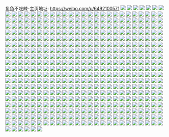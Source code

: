 鱼鱼不吃辣-主页地址: https://weibo.com/u/6492100571 
![](https://wx4.sinaimg.cn/mw2000/0075mbVxly1h90c0fbgubj30wi0nd76s.jpg) 
![](https://wx4.sinaimg.cn/mw2000/0075mbVxly1h8r1itvixqj30u01sy44p.jpg) 
![](https://wx4.sinaimg.cn/mw2000/0075mbVxly1h8ck6mfoyrj30u014in7l.jpg) 
![](https://wx4.sinaimg.cn/mw2000/0075mbVxly1h8ck6napu3j30u0141477.jpg) 
![](https://wx4.sinaimg.cn/mw2000/0075mbVxly1h8ck6m6wynj30u0140aij.jpg) 
![](https://wx4.sinaimg.cn/mw2000/0075mbVxly1h8ck6mrtsjj30tr13pajt.jpg) 
![](https://wx4.sinaimg.cn/mw2000/0075mbVxly1h7ykegu5bpj31900u0jxe.jpg) 
![](https://wx4.sinaimg.cn/mw2000/0075mbVxly1h7ykegco0kj30u0140q8k.jpg) 
![](https://wx4.sinaimg.cn/mw2000/0075mbVxly1h7ykeglzqjj31900u0n3f.jpg) 
![](https://wx4.sinaimg.cn/mw2000/0075mbVxly1h7v9f73j6pj30u014hn0w.jpg) 
![](https://wx4.sinaimg.cn/mw2000/0075mbVxly1h7v9f6pl7qj30tu144djj.jpg) 
![](https://wx4.sinaimg.cn/mw2000/0075mbVxly1h7v9f7g3x9j30u014ijul.jpg) 
![](https://wx4.sinaimg.cn/mw2000/0075mbVxly1h7qlrm78jfj30u01407cg.jpg) 
![](https://wx4.sinaimg.cn/mw2000/0075mbVxly1h7qlrldjp5j30u0160gv3.jpg) 
![](https://wx4.sinaimg.cn/mw2000/0075mbVxly1h7qlrlrow3j30u0140aju.jpg) 
![](https://wx4.sinaimg.cn/mw2000/0075mbVxly1h7qlrkwm61j30u0140n5j.jpg) 
![](https://wx4.sinaimg.cn/mw2000/0075mbVxly1h7qlrmlgcgj30u0140gue.jpg) 
![](https://wx4.sinaimg.cn/mw2000/0075mbVxly1h7qlrn646lj30u0140ahy.jpg) 
![](https://wx4.sinaimg.cn/mw2000/0075mbVxly1h7ph3neleoj30u0140n4n.jpg) 
![](https://wx4.sinaimg.cn/mw2000/0075mbVxly1h7ph3no7l6j30ne0wrq69.jpg) 
![](https://wx4.sinaimg.cn/mw2000/0075mbVxly1h7ph3n7wtbj30su14e434.jpg) 
![](https://wx4.sinaimg.cn/mw2000/0075mbVxly1h77z3vkl7vj30u0140diq.jpg) 
![](https://wx4.sinaimg.cn/mw2000/0075mbVxly1h77z3yphmtj30u0140gp7.jpg) 
![](https://wx4.sinaimg.cn/mw2000/0075mbVxly1h77z3vtfhsj30u0140div.jpg) 
![](https://wx4.sinaimg.cn/mw2000/0075mbVxly1h74p96kha5j30u0140q8n.jpg) 
![](https://wx4.sinaimg.cn/mw2000/0075mbVxly1h74p967ew2j30u0162tcw.jpg) 
![](https://wx4.sinaimg.cn/mw2000/0075mbVxly1h7177g16h2j30ry17cjup.jpg) 
![](https://wx4.sinaimg.cn/mw2000/0075mbVxly1h7177ft1e2j30od17b75a.jpg) 
![](https://wx4.sinaimg.cn/mw2000/0075mbVxly1h7177ga6jnj30od17bdi2.jpg) 
![](https://wx4.sinaimg.cn/mw2000/0075mbVxly1h6mqsqulc3j30rf17c0xv.jpg) 
![](https://wx4.sinaimg.cn/mw2000/0075mbVxly1h6mqsuaqgdj30q317k77d.jpg) 
![](https://wx4.sinaimg.cn/mw2000/0075mbVxly1h6jxeasflyj30u0140th5.jpg) 
![](https://wx4.sinaimg.cn/mw2000/0075mbVxly1h6jxe99phfj30u0140tcu.jpg) 
![](https://wx4.sinaimg.cn/mw2000/0075mbVxly1h6gy4gga66j30u01hbgvz.jpg) 
![](https://wx4.sinaimg.cn/mw2000/0075mbVxly1h6fgbpm8x5j30u0140ahh.jpg) 
![](https://wx4.sinaimg.cn/mw2000/0075mbVxly1h6fgbq49o5j30u0140tbf.jpg) 
![](https://wx4.sinaimg.cn/mw2000/0075mbVxly1h6fgbqbwsej30u016010x.jpg) 
![](https://wx4.sinaimg.cn/mw2000/0075mbVxly1h6eo1lfojvj30u01syqcg.jpg) 
![](https://wx4.sinaimg.cn/mw2000/0075mbVxly1h6eo1lyvlkj30u00u0div.jpg) 
![](https://wx4.sinaimg.cn/mw2000/0075mbVxly1h67cjzzreij30u00xcdgx.jpg) 
![](https://wx4.sinaimg.cn/mw2000/0075mbVxly1h5z1b5jewbj30u0140jwg.jpg) 
![](https://wx4.sinaimg.cn/mw2000/0075mbVxly1h5z1b5vt99j30u014nmzz.jpg) 
![](https://wx4.sinaimg.cn/mw2000/0075mbVxly1h5z1b5azaej30u0140my5.jpg) 
![](https://wx4.sinaimg.cn/mw2000/0075mbVxly1h5uhk8mriaj30u01syqc9.jpg) 
![](https://wx4.sinaimg.cn/mw2000/0075mbVxly1h5uhjijrnzj30u011t450.jpg) 
![](https://wx4.sinaimg.cn/mw2000/0075mbVxly1h5uhk93dxxj30s40twgqm.jpg) 
![](https://wx4.sinaimg.cn/mw2000/0075mbVxly1h5uhk9fmqsj30rl124agw.jpg) 
![](https://wx4.sinaimg.cn/mw2000/0075mbVxly1h5rxwxcb0ej30u01ffdlz.jpg) 
![](https://wx4.sinaimg.cn/mw2000/0075mbVxly1h5p7bhtwqzj30u01syqal.jpg) 
![](https://wx4.sinaimg.cn/mw2000/0075mbVxly1h5maocq7yyj31400u0dkx.jpg) 
![](https://wx4.sinaimg.cn/mw2000/0075mbVxly1h5j0n5xictj30u00u0n2k.jpg) 
![](https://wx4.sinaimg.cn/mw2000/0075mbVxly1h5ivbap87vj30u013y46i.jpg) 
![](https://wx4.sinaimg.cn/mw2000/0075mbVxly1h5ivba4eojj30u01407b5.jpg) 
![](https://wx4.sinaimg.cn/mw2000/0075mbVxly1h5ivbac4whj30u0140aji.jpg) 
![](https://wx4.sinaimg.cn/mw2000/0075mbVxly1h5ivb9vusaj30u0140wlr.jpg) 
![](https://wx4.sinaimg.cn/mw2000/0075mbVxly1h5em6qmb59j30u01hc16m.jpg) 
![](https://wx4.sinaimg.cn/mw2000/0075mbVxly1h5em6ra305j30u01hctkv.jpg) 
![](https://wx4.sinaimg.cn/mw2000/0075mbVxly1h56q5n3bvnj32yo280b2c.jpg) 
![](https://wx4.sinaimg.cn/mw2000/0075mbVxly1h4wo9p1k6wj30u01hb16n.jpg) 
![](https://wx4.sinaimg.cn/mw2000/0075mbVxly1h4wo9pbk4tj30u016047f.jpg) 
![](https://wx4.sinaimg.cn/mw2000/0075mbVxly1h4wo9pk4wrj30u01hak3h.jpg) 
![](https://wx4.sinaimg.cn/mw2000/0075mbVxly1h4wo9oe2naj30u01hbqe2.jpg) 
![](https://wx4.sinaimg.cn/mw2000/0075mbVxly1h4wo9opv7zj30u016114q.jpg) 
![](https://wx4.sinaimg.cn/mw2000/0075mbVxly1h4wo9pvet3j30u01hck46.jpg) 
![](https://wx4.sinaimg.cn/mw2000/0075mbVxly1h4rmz6bho5j30u01hc4ae.jpg) 
![](https://wx4.sinaimg.cn/mw2000/0075mbVxly1h4mfgomlifj3280280u0y.jpg) 
![](https://wx4.sinaimg.cn/mw2000/0075mbVxly1h46u7x11pbj30u01ar44b.jpg) 
![](https://wx4.sinaimg.cn/mw2000/0075mbVxly1h46u7xgvgaj30u20u0tbp.jpg) 
![](https://wx4.sinaimg.cn/mw2000/0075mbVxly1h3w4glgt32j30u0140gu2.jpg) 
![](https://wx4.sinaimg.cn/mw2000/0075mbVxly1h3w4gnrsv1j30u0140k1g.jpg) 
![](https://wx4.sinaimg.cn/mw2000/0075mbVxly1h3w4gn37bwj30u0140ahz.jpg) 
![](https://wx4.sinaimg.cn/mw2000/0075mbVxly1h3w4gpqppcj30u0140dnh.jpg) 
![](https://wx4.sinaimg.cn/mw2000/0075mbVxly1h3w4gq7q3pj31400u0dpb.jpg) 
![](https://wx4.sinaimg.cn/mw2000/0075mbVxly1h3qdlovh8cj31ho1zkayf.jpg) 
![](https://wx4.sinaimg.cn/mw2000/0075mbVxly1h3c7ok0uo6j30u0140dmw.jpg) 
![](https://wx4.sinaimg.cn/mw2000/0075mbVxly1h2o5519l4xj30u0191q99.jpg) 
![](https://wx4.sinaimg.cn/mw2000/0075mbVxly1h2o51ob3bvj30u01hc108.jpg) 
![](https://wx4.sinaimg.cn/mw2000/0075mbVxly1h2o51p2bnpj30u0191dla.jpg) 
![](https://wx4.sinaimg.cn/mw2000/0075mbVxly1h2o51n2rlxj30u0191tfi.jpg) 
![](https://wx4.sinaimg.cn/mw2000/0075mbVxly1h2o51pqn6wj30u0190gpy.jpg) 
![](https://wx4.sinaimg.cn/mw2000/0075mbVxly1h2o51qk4pij30u01910z1.jpg) 
![](https://wx4.sinaimg.cn/mw2000/0075mbVxly1h2ep12m7t1j30eh0er0wf.jpg) 
![](https://wx4.sinaimg.cn/mw2000/0075mbVxly1h2czmloc5oj323u35shdu.jpg) 
![](https://wx4.sinaimg.cn/mw2000/0075mbVxly1h2czmokjmsj321l35skjm.jpg) 
![](https://wx4.sinaimg.cn/mw2000/0075mbVxly1h2czmjj7koj31x12vm4qp.jpg) 
![](https://wx4.sinaimg.cn/mw2000/0075mbVxly1h2czmpesmqj323u35snpd.jpg) 
![](https://wx4.sinaimg.cn/mw2000/0075mbVxly1h2czmq87egj323u35su0x.jpg) 
![](https://wx4.sinaimg.cn/mw2000/0075mbVxly1h2cznhmxnhj323u35shdu.jpg) 
![](https://wx4.sinaimg.cn/mw2000/0075mbVxly1h1v2qttw8pj30u01400xv.jpg) 
![](https://wx4.sinaimg.cn/mw2000/0075mbVxly1h1v2qukfbdj30u0140jzc.jpg) 
![](https://wx4.sinaimg.cn/mw2000/0075mbVxly1h1v2quyv8kj30u0140n2x.jpg) 
![](https://wx4.sinaimg.cn/mw2000/0075mbVxly1h1v2qvm3d5j30u0140afi.jpg) 
![](https://wx4.sinaimg.cn/mw2000/0075mbVxly1h1s68cxxz9j31o22yox6q.jpg) 
![](https://wx4.sinaimg.cn/mw2000/0075mbVxly1h1l8obblquj30wi1dq7j4.jpg) 
![](https://wx4.sinaimg.cn/mw2000/0075mbVxly1h0s8t169mtj304m019749.jpg) 
![](https://wx4.sinaimg.cn/mw2000/0075mbVxly1h0clhvfys9j314a1zke81.jpg) 
![](https://wx4.sinaimg.cn/mw2000/0075mbVxly1gyirrvh376j30u01hctjj.jpg) 
![](https://wx4.sinaimg.cn/mw2000/0075mbVxly1gyirrw6568j30u01d1dnm.jpg) 
![](https://wx4.sinaimg.cn/mw2000/0075mbVxly1gyirrwfhfrj30u01ch45f.jpg) 
![](https://wx4.sinaimg.cn/mw2000/0075mbVxly1gyirs02fkhj30u01hctiy.jpg) 
![](https://wx4.sinaimg.cn/mw2000/0075mbVxly1gyirrvy376j30u01hcdqu.jpg) 
![](https://wx4.sinaimg.cn/mw2000/0075mbVxly1gyecpxoq95j30u00u041u.jpg) 
![](https://wx4.sinaimg.cn/mw2000/0075mbVxly1gyecpy19daj30u00u0n30.jpg) 
![](https://wx4.sinaimg.cn/mw2000/0075mbVxly1gxycb90ayij30u014046n.jpg) 
![](https://wx4.sinaimg.cn/mw2000/0075mbVxly1gxoqm3w1hoj30u0191447.jpg) 
![](https://wx4.sinaimg.cn/mw2000/0075mbVxly1gxoqm45eccj30u019143k.jpg) 
![](https://wx4.sinaimg.cn/mw2000/0075mbVxly1gxoqm4h1t9j30u01910yd.jpg) 
![](https://wx4.sinaimg.cn/mw2000/0075mbVxly1gxoqm3msi0j31910u078e.jpg) 
![](https://wx4.sinaimg.cn/mw2000/0075mbVxly1gxoqm4qw5bj31910u0ae2.jpg) 
![](https://wx4.sinaimg.cn/mw2000/0075mbVxly1gxoqm50duaj31910u0q7b.jpg) 
![](https://wx4.sinaimg.cn/mw2000/0075mbVxly1gxdojlh7mfj30u00u0jy1.jpg) 
![](https://wx4.sinaimg.cn/mw2000/0075mbVxly1gxdojly4yqj30u00u0dru.jpg) 
![](https://wx4.sinaimg.cn/mw2000/0075mbVxly1gxdojkgiefj30u0140wnp.jpg) 
![](https://wx4.sinaimg.cn/mw2000/0075mbVxly1gx1u7kcr8jj31ho1zkx6p.jpg) 
![](https://wx4.sinaimg.cn/mw2000/0075mbVxly1gx1u7g7lzmj32c0340b2a.jpg) 
![](https://wx4.sinaimg.cn/mw2000/0075mbVxly1gx1u7jq0r9j32c03401l0.jpg) 
![](https://wx4.sinaimg.cn/mw2000/0075mbVxly1gx1u7d513nj32c02c0npd.jpg) 
![](https://wx4.sinaimg.cn/mw2000/0075mbVxly1gx1u7ljbjyj32c0340e82.jpg) 
![](https://wx4.sinaimg.cn/mw2000/0075mbVxly1gx1u7elylqj31y033zb2a.jpg) 
![](https://wx4.sinaimg.cn/mw2000/0075mbVxly1gx1u7h81x5j32c02c0qv5.jpg) 
![](https://wx4.sinaimg.cn/mw2000/0075mbVxly1gx1u7ca81ej32c03407wi.jpg) 
![](https://wx4.sinaimg.cn/mw2000/0075mbVxly1gx1u7mprl1j31jd21t4qp.jpg) 
![](https://wx4.sinaimg.cn/mw2000/0075mbVxly1gwrbt2zhbyj30u00u04ch.jpg) 
![](https://wx4.sinaimg.cn/mw2000/0075mbVxly1gwrbt2m1lrj30u00u015l.jpg) 
![](https://wx4.sinaimg.cn/mw2000/0075mbVxly1gwrbt3c02rj30u0140wnp.jpg) 
![](https://wx4.sinaimg.cn/mw2000/0075mbVxly1gwm35jl7ogj30u00u0n99.jpg) 
![](https://wx4.sinaimg.cn/mw2000/0075mbVxly1gwm35kbed5j30u00u07be.jpg) 
![](https://wx4.sinaimg.cn/mw2000/0075mbVxly1gwm35j3r0vj30u00u0wsp.jpg) 
![](https://wx4.sinaimg.cn/mw2000/0075mbVxly1gwm35jxnpjj30u00u0wi1.jpg) 
![](https://wx4.sinaimg.cn/mw2000/0075mbVxly1gwhga42xzjj30u00u07eb.jpg) 
![](https://wx4.sinaimg.cn/mw2000/0075mbVxly1gwf4jxlyzfj32c0340hdv.jpg) 
![](https://wx4.sinaimg.cn/mw2000/0075mbVxly1gwf4k1xhtbj32c0340hdv.jpg) 
![](https://wx4.sinaimg.cn/mw2000/0075mbVxly1gwf4lyudf2j33402c0npf.jpg) 
![](https://wx4.sinaimg.cn/mw2000/0075mbVxly1gwf4m1bf5cj33402c0x6p.jpg) 
![](https://wx4.sinaimg.cn/mw2000/0075mbVxly1gwf4jvg1s1j32c0340qv5.jpg) 
![](https://wx4.sinaimg.cn/mw2000/0075mbVxly1gwf4m4sl1mj31vl2i4x6q.jpg) 
![](https://wx4.sinaimg.cn/mw2000/0075mbVxly1gwf4m81i9pj31zt2nr1kz.jpg) 
![](https://wx4.sinaimg.cn/mw2000/0075mbVxly1gwf4m9atfgj318b1dx7wh.jpg) 
![](https://wx4.sinaimg.cn/mw2000/0075mbVxly1gwf4mb9bp8j32c0340x6p.jpg) 
![](https://wx4.sinaimg.cn/mw2000/0075mbVxly1gwcbpvnrylj30u00u0168.jpg) 
![](https://wx4.sinaimg.cn/mw2000/0075mbVxly1gwcbpv0fzwj30u00u07h3.jpg) 
![](https://wx4.sinaimg.cn/mw2000/0075mbVxly1gwbdw8y9ejj32c02c0hdu.jpg) 
![](https://wx4.sinaimg.cn/mw2000/0075mbVxly1gwaybby5xfj32c02c0b2b.jpg) 
![](https://wx4.sinaimg.cn/mw2000/0075mbVxly1gwaybfba2gj32c02c0hdu.jpg) 
![](https://wx4.sinaimg.cn/mw2000/0075mbVxly1gwaybkkdmdj32c02c0b2b.jpg) 
![](https://wx4.sinaimg.cn/mw2000/0075mbVxly1gwaybp3108j32c02c0kjm.jpg) 
![](https://wx4.sinaimg.cn/mw2000/0075mbVxly1gw0gtihbnyj32c03404qq.jpg) 
![](https://wx4.sinaimg.cn/mw2000/0075mbVxly1gw0gtk75bfj32c03404qq.jpg) 
![](https://wx4.sinaimg.cn/mw2000/0075mbVxly1gw0gtlvd37j32c0340kjm.jpg) 
![](https://wx4.sinaimg.cn/mw2000/0075mbVxly1gw0gtnecjhj33402c07wi.jpg) 
![](https://wx4.sinaimg.cn/mw2000/0075mbVxly1gw0gtp013cj33402c0hdt.jpg) 
![](https://wx4.sinaimg.cn/mw2000/0075mbVxly1gw0gtqk42mj33402c0e82.jpg) 
![](https://wx4.sinaimg.cn/mw2000/0075mbVxly1gw0gts5zk8j33402c0hdt.jpg) 
![](https://wx4.sinaimg.cn/mw2000/0075mbVxly1gw0gttkz4uj33402c07wi.jpg) 
![](https://wx4.sinaimg.cn/mw2000/0075mbVxly1gw0gtvtb7pj33402c04qr.jpg) 
![](https://wx4.sinaimg.cn/mw2000/0075mbVxly1gvoxsnnfl9j60u00u0qc602.jpg) 
![](https://wx4.sinaimg.cn/mw2000/0075mbVxly1gvl399hkpwj30n01dsdkz.jpg) 
![](https://wx4.sinaimg.cn/mw2000/0075mbVxly1gvl399uzo8j30n01dsdi7.jpg) 
![](https://wx4.sinaimg.cn/mw2000/0075mbVxly1gvl397goqqj60n01dstbo02.jpg) 
![](https://wx4.sinaimg.cn/mw2000/0075mbVxly1gviqhq67qrj60u0140jwm02.jpg) 
![](https://wx4.sinaimg.cn/mw2000/0075mbVxly1gvh6vn6pawj60u00u0jxr02.jpg) 
![](https://wx4.sinaimg.cn/mw2000/0075mbVxly1gvh6vof7n5j60u00u04an02.jpg) 
![](https://wx4.sinaimg.cn/mw2000/0075mbVxly1gvh6vpp0usj60u00u0dpe02.jpg) 
![](https://wx4.sinaimg.cn/mw2000/0075mbVxly1gvh6vqcw7sj60u00u00yg02.jpg) 
![](https://wx4.sinaimg.cn/mw2000/0075mbVxly1gvh6vri8p7j60u0140dlu02.jpg) 
![](https://wx4.sinaimg.cn/mw2000/0075mbVxly1gvh6vsfx5hj60u0140wju02.jpg) 
![](https://wx4.sinaimg.cn/mw2000/0075mbVxly1gvewtem9gdj60u00u0jv402.jpg) 
![](https://wx4.sinaimg.cn/mw2000/0075mbVxly1gvewsrm4bfj61400u0dx102.jpg) 
![](https://wx4.sinaimg.cn/mw2000/0075mbVxly1gvb3r4xwhoj62c02c0b2a02.jpg) 
![](https://wx4.sinaimg.cn/mw2000/0075mbVxly1gvab3bdunjj623u35skjl02.jpg) 
![](https://wx4.sinaimg.cn/mw2000/0075mbVxly1gvab304yzbj623u35snpd02.jpg) 
![](https://wx4.sinaimg.cn/mw2000/0075mbVxly1gvab3d6s13j623u35su0x02.jpg) 
![](https://wx4.sinaimg.cn/mw2000/0075mbVxly1gvab3g8orgj62043407wi02.jpg) 
![](https://wx4.sinaimg.cn/mw2000/0075mbVxly1gv9astwtt5j62ry22yb2a02.jpg) 
![](https://wx4.sinaimg.cn/mw2000/0075mbVxly1gv5sfnyim7j62c0340kjn02.jpg) 
![](https://wx4.sinaimg.cn/mw2000/0075mbVxly1gv5sfi7ccgj62c0340u1002.jpg) 
![](https://wx4.sinaimg.cn/mw2000/0075mbVxly1gv4jlz8oawj62ly1ygqv602.jpg) 
![](https://wx4.sinaimg.cn/mw2000/0075mbVxly1gv4jm26xdxj63402c0u0z02.jpg) 
![](https://wx4.sinaimg.cn/mw2000/0075mbVxly1gv3n6z1e7hj327p2yab29.jpg) 
![](https://wx4.sinaimg.cn/mw2000/0075mbVxly1gv3n6w634xj62c0340x6p02.jpg) 
![](https://wx4.sinaimg.cn/mw2000/0075mbVxly1gv3n6xbsguj61m925rkej02.jpg) 
![](https://wx4.sinaimg.cn/mw2000/0075mbVxly1gv3n70g7e9j32c02c0b2a.jpg) 
![](https://wx4.sinaimg.cn/mw2000/0075mbVxly1gv3n71gd8xj32c02c0hdu.jpg) 
![](https://wx4.sinaimg.cn/mw2000/0075mbVxly1gv3n6v4f87j62c0340x6p02.jpg) 
![](https://wx4.sinaimg.cn/mw2000/0075mbVxly1gv3mswszdlj30n01dsazj.jpg) 
![](https://wx4.sinaimg.cn/mw2000/0075mbVxly1gv1fq1dfxuj32c03407wj.jpg) 
![](https://wx4.sinaimg.cn/mw2000/0075mbVxly1gv1fq4gkrxj626y2yxb2a02.jpg) 
![](https://wx4.sinaimg.cn/mw2000/0075mbVxly1gv1fq7gt5cj326r2x07wi.jpg) 
![](https://wx4.sinaimg.cn/mw2000/0075mbVxly1gv1fqbwq3jj62132pg7wi02.jpg) 
![](https://wx4.sinaimg.cn/mw2000/0075mbVxly1gv1fq936dvj62882907wh02.jpg) 
![](https://wx4.sinaimg.cn/mw2000/0075mbVxly1gv1fqablhqj322f23d1kx.jpg) 
![](https://wx4.sinaimg.cn/mw2000/0075mbVxly1gv13wniur5j63402c04qs02.jpg) 
![](https://wx4.sinaimg.cn/mw2000/0075mbVxly1gv13wp6odqj63402c0qv602.jpg) 
![](https://wx4.sinaimg.cn/mw2000/0075mbVxly1guz30w2hybj60u00u010f02.jpg) 
![](https://wx4.sinaimg.cn/mw2000/0075mbVxly1gussdeejv0j61cc1sgh1s02.jpg) 
![](https://wx4.sinaimg.cn/mw2000/0075mbVxly1guqzst9huqj60u0141gw302.jpg) 
![](https://wx4.sinaimg.cn/mw2000/0075mbVxly1guqzstvzxtj60u014b4ef02.jpg) 
![](https://wx4.sinaimg.cn/mw2000/0075mbVxly1guqzsulsa1j60u014tk8702.jpg) 
![](https://wx4.sinaimg.cn/mw2000/0075mbVxly1guqzsvapsxj60u015dqlw02.jpg) 
![](https://wx4.sinaimg.cn/mw2000/0075mbVxly1guqzssrejrj60u01al4cc02.jpg) 
![](https://wx4.sinaimg.cn/mw2000/0075mbVxly1guqzsvp14hj60u00u0ws702.jpg) 
![](https://wx4.sinaimg.cn/mw2000/0075mbVxly1gupmo5mm23j62c0340x6p02.jpg) 
![](https://wx4.sinaimg.cn/mw2000/0075mbVxly1gukqcql59vj62c02c0hdu02.jpg) 
![](https://wx4.sinaimg.cn/mw2000/0075mbVxly1gud4b98zz6j62c0340hdw02.jpg) 
![](https://wx4.sinaimg.cn/mw2000/0075mbVxly1gud4bmsm85j626b2xie8302.jpg) 
![](https://wx4.sinaimg.cn/mw2000/0075mbVxly1gud4bbt9krj62c0340e8202.jpg) 
![](https://wx4.sinaimg.cn/mw2000/0075mbVxly1gud4beu5t6j63402c0hdv02.jpg) 
![](https://wx4.sinaimg.cn/mw2000/0075mbVxly1gud4bgkj1mj62c02c0hdv02.jpg) 
![](https://wx4.sinaimg.cn/mw2000/0075mbVxly1gud4bi0sy5j62zl25bx6q02.jpg) 
![](https://wx4.sinaimg.cn/mw2000/0075mbVxly1gud4b64ozrj32c0340u0z.jpg) 
![](https://wx4.sinaimg.cn/mw2000/0075mbVxly1gud4bk05tqj62c0340u0x02.jpg) 
![](https://wx4.sinaimg.cn/mw2000/0075mbVxly1gud4bnh2cjj61cb1cb1kx02.jpg) 
![](https://wx4.sinaimg.cn/mw2000/0075mbVxly1gub6m3gc0yj63402c0e8302.jpg) 
![](https://wx4.sinaimg.cn/mw2000/0075mbVxly1gu65l1mgqsj30n00ht0u6.jpg) 
![](https://wx4.sinaimg.cn/mw2000/0075mbVxly1gu5er9q32pj31410u178v.jpg) 
![](https://wx4.sinaimg.cn/mw2000/0075mbVxly1gu5era1tl1j30u0140wqx.jpg) 
![](https://wx4.sinaimg.cn/mw2000/0075mbVxly1gu0w69jqt9j32c0340x6p.jpg) 
![](https://wx4.sinaimg.cn/mw2000/0075mbVxly1gu0ae5qx7jj324g2tynpd.jpg) 
![](https://wx4.sinaimg.cn/mw2000/0075mbVxly1gu0a501h8aj32ur2alx6q.jpg) 
![](https://wx4.sinaimg.cn/mw2000/0075mbVxly1gu0a7o0ndwj32c02c0hdu.jpg) 
![](https://wx4.sinaimg.cn/mw2000/0075mbVxly1gu0a7msd5ej33402c0x6p.jpg) 
![](https://wx4.sinaimg.cn/mw2000/0075mbVxly1gu0aay6mcuj32c0340u0y.jpg) 
![](https://wx4.sinaimg.cn/mw2000/0075mbVxly1gu0acwguobj33402c0e82.jpg) 
![](https://wx4.sinaimg.cn/mw2000/0075mbVxly1gu0ae4vpzpj32c0340x6p.jpg) 
![](https://wx4.sinaimg.cn/mw2000/0075mbVxly1gu0a515bprj328u2zse81.jpg) 
![](https://wx4.sinaimg.cn/mw2000/0075mbVxly1gu0ag8vkslj31v42qw1kx.jpg) 
![](https://wx4.sinaimg.cn/mw2000/0075mbVxly1gtcjshmlb1j32402cn7wi.jpg) 
![](https://wx4.sinaimg.cn/mw2000/0075mbVxly1gtcjst1af5j33402c0e83.jpg) 
![](https://wx4.sinaimg.cn/mw2000/0075mbVxly1gtcjt17zv2j32by2menpd.jpg) 
![](https://wx4.sinaimg.cn/mw2000/0075mbVxly1gtbpvt5a98j32c02c0b2a.jpg) 
![](https://wx4.sinaimg.cn/mw2000/0075mbVxly1gtbpvsabg9j32c02c0u0x.jpg) 
![](https://wx4.sinaimg.cn/mw2000/0075mbVxly1gtaue7pb6rj30xf0xfaje.jpg) 
![](https://wx4.sinaimg.cn/mw2000/0075mbVxly1gtaue8mv2wj321k2ps4qq.jpg) 
![](https://wx4.sinaimg.cn/mw2000/0075mbVxly1gtauacfgu1j32c03401ky.jpg) 
![](https://wx4.sinaimg.cn/mw2000/0075mbVxly1gtauadksk7j32c0340x6p.jpg) 
![](https://wx4.sinaimg.cn/mw2000/0075mbVxly1gtauaez2xrj32c03401ky.jpg) 
![](https://wx4.sinaimg.cn/mw2000/0075mbVxly1gtauag8n46j32c0340e81.jpg) 
![](https://wx4.sinaimg.cn/mw2000/0075mbVxly1gtauahk9bpj32c03401ky.jpg) 
![](https://wx4.sinaimg.cn/mw2000/0075mbVxly1gtauajm11kj32c03401ky.jpg) 
![](https://wx4.sinaimg.cn/mw2000/0075mbVxly1gtaualhbq0j32c0340npf.jpg) 
![](https://wx4.sinaimg.cn/mw2000/0075mbVxly1gt9erupuq6j31ho1zk7wh.jpg) 
![](https://wx4.sinaimg.cn/mw2000/0075mbVxly1gt9erxm8gqj32c02c0qv6.jpg) 
![](https://wx4.sinaimg.cn/mw2000/0075mbVxly1gt9es09qcxj32c02c0hdu.jpg) 
![](https://wx4.sinaimg.cn/mw2000/0075mbVxly1gt9es2mhinj322b22bqv5.jpg) 
![](https://wx4.sinaimg.cn/mw2000/0075mbVxly1gt9eunthyoj32c02c0e82.jpg) 
![](https://wx4.sinaimg.cn/mw2000/0075mbVxly1gt9eufo4yjj33402c0hdv.jpg) 
![](https://wx4.sinaimg.cn/mw2000/0075mbVxly1gt99we7ns7j33402c0kjo.jpg) 
![](https://wx4.sinaimg.cn/mw2000/0075mbVxly1gt99w846xzj32c02c0hdw.jpg) 
![](https://wx4.sinaimg.cn/mw2000/0075mbVxly1gt82e4dd8sj33402c0kjm.jpg) 
![](https://wx4.sinaimg.cn/mw2000/0075mbVxly1gt7xx6pz7jj32c0340x6p.jpg) 
![](https://wx4.sinaimg.cn/mw2000/0075mbVxly1gt7xwz7fgfj32c0340kjn.jpg) 
![](https://wx4.sinaimg.cn/mw2000/0075mbVxly1gt63vi4u81j32c03401kz.jpg) 
![](https://wx4.sinaimg.cn/mw2000/0075mbVxly1gt63vjafgvj32c0340qv6.jpg) 
![](https://wx4.sinaimg.cn/mw2000/0075mbVxly1gt5bukhdz6j33402c0npe.jpg) 
![](https://wx4.sinaimg.cn/mw2000/0075mbVxly1gt1r923k1pj31zk1ho4qp.jpg) 
![](https://wx4.sinaimg.cn/mw2000/0075mbVxly1gt1r9107qfj31zk1ho4qp.jpg) 
![](https://wx4.sinaimg.cn/mw2000/0075mbVxly1gt1r410jr4j32c03404qq.jpg) 
![](https://wx4.sinaimg.cn/mw2000/0075mbVxly1gt1r43higaj32c03401ky.jpg) 
![](https://wx4.sinaimg.cn/mw2000/0075mbVxly1gt1r44gzhdj31q32v3x6p.jpg) 
![](https://wx4.sinaimg.cn/mw2000/0075mbVxly1gt1r8zs6h2j33402c0npd.jpg) 
![](https://wx4.sinaimg.cn/mw2000/0075mbVxly1gsv636elvjj32c03401kz.jpg) 
![](https://wx4.sinaimg.cn/mw2000/0075mbVxly1gsv634inxaj32c0340e83.jpg) 
![](https://wx4.sinaimg.cn/mw2000/0075mbVxly1gsv6320ydgj32c0340hdv.jpg) 
![](https://wx4.sinaimg.cn/mw2000/0075mbVxly1gst34uci1oj31sg2ds7wh.jpg) 
![](https://wx4.sinaimg.cn/mw2000/0075mbVxly1gst33x6c15j32ds1sg7wh.jpg) 
![](https://wx4.sinaimg.cn/mw2000/0075mbVxly1gst34cdm1dj31sg2dsb29.jpg) 
![](https://wx4.sinaimg.cn/mw2000/0075mbVxly1gst33w1u4yj32ds1sg4qp.jpg) 
![](https://wx4.sinaimg.cn/mw2000/0075mbVxly1gst33vg929j32ds1sg1kx.jpg) 
![](https://wx4.sinaimg.cn/mw2000/0075mbVxly1gst34ed2l5j31sg2ds4qp.jpg) 
![](https://wx4.sinaimg.cn/mw2000/0075mbVxly1gspe9lfxpdj32eq23a1ky.jpg) 
![](https://wx4.sinaimg.cn/mw2000/0075mbVxly1gsm5e7la9wj31cc1cc7wh.jpg) 
![](https://wx4.sinaimg.cn/mw2000/0075mbVxly1gsm5e6q48ej31cc1354qp.jpg) 
![](https://wx4.sinaimg.cn/mw2000/0075mbVxly1gsm5e8v6ibj32m726b7wi.jpg) 
![](https://wx4.sinaimg.cn/mw2000/0075mbVxly1gsm5e9rwx5j31141nw7wh.jpg) 
![](https://wx4.sinaimg.cn/mw2000/0075mbVxly1gsi22rhzafj32c0340u0y.jpg) 
![](https://wx4.sinaimg.cn/mw2000/0075mbVxly1gsi24dp2awj32c03407wi.jpg) 
![](https://wx4.sinaimg.cn/mw2000/0075mbVxly1grkdbrek0nj33402c0b29.jpg) 
![](https://wx4.sinaimg.cn/mw2000/0075mbVxly1grhypaifc9j30u01427at.jpg) 
![](https://wx4.sinaimg.cn/mw2000/0075mbVxly1grhypcndr2j30u01ag15c.jpg) 
![](https://wx4.sinaimg.cn/mw2000/0075mbVxly1grhypbgxwvj30u0140n6w.jpg) 
![](https://wx4.sinaimg.cn/mw2000/0075mbVxly1grhypc48bej30u014045u.jpg) 
![](https://wx4.sinaimg.cn/mw2000/0075mbVxly1grc4yyj6zxj32c0340he0.jpg) 
![](https://wx4.sinaimg.cn/mw2000/0075mbVxly1grc4z49lxsj32c03401kz.jpg) 
![](https://wx4.sinaimg.cn/mw2000/0075mbVxly1gr9of5qy6kj32c0340e82.jpg) 
![](https://wx4.sinaimg.cn/mw2000/0075mbVxly1gr9of42vrhj32c0340hdu.jpg) 
![](https://wx4.sinaimg.cn/mw2000/0075mbVxly1gr7ar3do4rj31400u0alw.jpg) 
![](https://wx4.sinaimg.cn/mw2000/0075mbVxly1gr7ar41kjfj31400u0wqx.jpg) 
![](https://wx4.sinaimg.cn/mw2000/0075mbVxly1gr7ar2uor9j30u0140n7b.jpg) 
![](https://wx4.sinaimg.cn/mw2000/0075mbVxly1gr7ar4nclij30u0140tjm.jpg) 
![](https://wx4.sinaimg.cn/mw2000/0075mbVxly1gr7ar8tfhkj30u11bd7i2.jpg) 
![](https://wx4.sinaimg.cn/mw2000/0075mbVxly1gr7ardhyfbj30u01mdasi.jpg) 
![](https://wx4.sinaimg.cn/mw2000/0075mbVxly1gr4wr8kmtij32bz2bzhdu.jpg) 
![](https://wx4.sinaimg.cn/mw2000/0075mbVxly1gr4wrdeljsj32yo280u0y.jpg) 
![](https://wx4.sinaimg.cn/mw2000/0075mbVxly1gr4wre6ojij32c0340hdt.jpg) 
![](https://wx4.sinaimg.cn/mw2000/0075mbVxly1gr4wr9m9r2j32c02c0kjm.jpg) 
![](https://wx4.sinaimg.cn/mw2000/0075mbVxly1gr4wrasi8jj32c02c0e82.jpg) 
![](https://wx4.sinaimg.cn/mw2000/0075mbVxly1gr4wrc3a7pj32c02c0qv6.jpg) 
![](https://wx4.sinaimg.cn/mw2000/0075mbVxly1gqi81gkdg7j31400u0tkc.jpg) 
![](https://wx4.sinaimg.cn/mw2000/0075mbVxly1gpf2yt4foyj31zd2w2kjl.jpg) 
![](https://wx4.sinaimg.cn/mw2000/0075mbVxly1gpf2yv21myj32c02c0b2b.jpg) 
![](https://wx4.sinaimg.cn/mw2000/0075mbVxly1gpf2yptbkhj32c02c0qv6.jpg) 
![](https://wx4.sinaimg.cn/mw2000/0075mbVxly1gpf2yr3jp7j32c03407wi.jpg) 
![](https://wx4.sinaimg.cn/mw2000/0075mbVxly1gpf2ys7rn8j32c02c0e82.jpg) 
![](https://wx4.sinaimg.cn/mw2000/0075mbVxly1gpf2yvvzbzj32102pce81.jpg) 
![](https://wx4.sinaimg.cn/mw2000/0075mbVxly1goijtlsdzvj32c0340b2b.jpg) 
![](https://wx4.sinaimg.cn/mw2000/0075mbVxly1goijr7ldkaj32c03404qr.jpg) 
![](https://wx4.sinaimg.cn/mw2000/0075mbVxly1goijte5nktj32802yo1ky.jpg) 
![](https://wx4.sinaimg.cn/mw2000/0075mbVxly1goijr11p4bj32c0340qv7.jpg) 
![](https://wx4.sinaimg.cn/mw2000/0075mbVxly1goijth4pg3j32c0340x6q.jpg) 
![](https://wx4.sinaimg.cn/mw2000/0075mbVxly1goijtk3qatj32c0340hdv.jpg) 
![](https://wx4.sinaimg.cn/mw2000/0075mbVxly1gnoli4zqeaj31sc2ds7wh.jpg) 
![](https://wx4.sinaimg.cn/mw2000/0075mbVxly1gnoli3t3swj31sc2dsnpd.jpg) 
![](https://wx4.sinaimg.cn/mw2000/0075mbVxly1gnoln1o4k4j31xp2kzqv6.jpg) 
![](https://wx4.sinaimg.cn/mw2000/0075mbVxly1gnoli7i02gj31sc2dsu0x.jpg) 
![](https://wx4.sinaimg.cn/mw2000/0075mbVxly1gnoli8sumrj32c02c0u0x.jpg) 
![](https://wx4.sinaimg.cn/mw2000/0075mbVxly1gnoli9jaxwj33402c0e82.jpg) 
![](https://wx4.sinaimg.cn/mw2000/0075mbVxly1gng6znx0r0j32c02c07wh.jpg) 
![](https://wx4.sinaimg.cn/mw2000/0075mbVxly1gn8c2qqff8j30tz140dzo.jpg) 
![](https://wx4.sinaimg.cn/mw2000/0075mbVxly1gn8c2qg2fxj30tz140tsj.jpg) 
![](https://wx4.sinaimg.cn/mw2000/0075mbVxly1gn8c2r3xf0j30tz140nj7.jpg) 
![](https://wx4.sinaimg.cn/mw2000/0075mbVxly1gn8c2rdmqgj30tz140wyt.jpg) 
![](https://wx4.sinaimg.cn/mw2000/0075mbVxly1gn63tuqeixj30n00vkajk.jpg) 
![](https://wx4.sinaimg.cn/mw2000/0075mbVxly1gn63u2el2hj32vv2c07wj.jpg) 
![](https://wx4.sinaimg.cn/mw2000/0075mbVxly1gn63ts7l9jj30n01107ef.jpg) 
![](https://wx4.sinaimg.cn/mw2000/0075mbVxly1gmxyui6ht4j30u00u0dni.jpg) 
![](https://wx4.sinaimg.cn/mw2000/0075mbVxly1gmxy5wybcnj30u014015c.jpg) 
![](https://wx4.sinaimg.cn/mw2000/0075mbVxly1gmxy5y25g1j30u0140tjq.jpg) 
![](https://wx4.sinaimg.cn/mw2000/0075mbVxly1gmxyjnc9x2j31400u0wpo.jpg) 
![](https://wx4.sinaimg.cn/mw2000/0075mbVxly1gmxyuh7sggj30u00ypqaf.jpg) 
![](https://wx4.sinaimg.cn/mw2000/0075mbVxly1gmxyuj1a3aj30u1141wnw.jpg) 
![](https://wx4.sinaimg.cn/mw2000/0075mbVxly1gmqid93wrxj32c02c0hdt.jpg) 
![](https://wx4.sinaimg.cn/mw2000/0075mbVxly1gmo66fdyycj315s0vck9s.jpg) 
![](https://wx4.sinaimg.cn/mw2000/0075mbVxly1gmo6817fe0j30g40zsaia.jpg) 
![](https://wx4.sinaimg.cn/mw2000/0075mbVxly1gmo683hptqj32c0340e82.jpg) 
![](https://wx4.sinaimg.cn/mw2000/0075mbVxly1gmo66i81wcj32c02c0qv8.jpg) 
![](https://wx4.sinaimg.cn/mw2000/0075mbVxly1gm27jxoui7j30u00u07au.jpg) 
![](https://wx4.sinaimg.cn/mw2000/0075mbVxly1gm27jyiyj8j30u010jjyq.jpg) 
![](https://wx4.sinaimg.cn/mw2000/0075mbVxly1gm27jz83faj30u0140aks.jpg) 
![](https://wx4.sinaimg.cn/mw2000/0075mbVxly1gm27jzsov3j31400u044z.jpg) 
![](https://wx4.sinaimg.cn/mw2000/0075mbVxly1gm27jziwchj30u00u011w.jpg) 
![](https://wx4.sinaimg.cn/mw2000/0075mbVxly1gm27k1048mj30u0140aij.jpg) 
![](https://wx4.sinaimg.cn/mw2000/0075mbVxly1gm27k0imwwj30u0140dpy.jpg) 
![](https://wx4.sinaimg.cn/mw2000/0075mbVxly1gm27k05pkpj30u0140qfg.jpg) 
![](https://wx4.sinaimg.cn/mw2000/0075mbVxly1gm27kmdq4qj30u0140dr4.jpg) 
![](https://wx4.sinaimg.cn/mw2000/0075mbVxly1glv5rl8k7gj32c0340e82.jpg) 
![](https://wx4.sinaimg.cn/mw2000/0075mbVxly1glv5ru55ozj32by33y1kz.jpg) 
![](https://wx4.sinaimg.cn/mw2000/0075mbVxly1gk7kqh5dakj30u0140dqp.jpg) 
![](https://wx4.sinaimg.cn/mw2000/0075mbVxly1gk7kqfxta2j33402c0x6z.jpg) 
![](https://wx4.sinaimg.cn/mw2000/0075mbVxly1gk7kqk2qupj31400u07ka.jpg) 
![](https://wx4.sinaimg.cn/mw2000/0075mbVxly1gk7kqiqk2sj32c02c04qq.jpg) 
![](https://wx4.sinaimg.cn/mw2000/0075mbVxly1gjsqxfbw39j31sg2ds1kx.jpg) 
![](https://wx4.sinaimg.cn/mw2000/0075mbVxly1gjsqzolbe2j32c02c0npe.jpg) 
![](https://wx4.sinaimg.cn/mw2000/0075mbVxly1gjjftvpsg0j30sw12k0zv.jpg) 
![](https://wx4.sinaimg.cn/mw2000/0075mbVxly1gjjftw2y1sj31400u0aiw.jpg) 
![](https://wx4.sinaimg.cn/mw2000/0075mbVxly1gjjftwe6khj31400u0th4.jpg) 
![](https://wx4.sinaimg.cn/mw2000/0075mbVxly1gjjftwmmjgj31400u0ti4.jpg) 
![](https://wx4.sinaimg.cn/mw2000/0075mbVxly1gjjftxjl4aj32c02c04qr.jpg) 
![](https://wx4.sinaimg.cn/mw2000/0075mbVxly1gjjftyllz3j32c02c01kz.jpg) 
![](https://wx4.sinaimg.cn/mw2000/0075mbVxly1gjjftv5sydj32c02c04qq.jpg) 
![](https://wx4.sinaimg.cn/mw2000/0075mbVxly1gjjftzvyujj32c02c0b2a.jpg) 
![](https://wx4.sinaimg.cn/mw2000/0075mbVxly1gj8c123ai4j32c0340kjm.jpg) 
![](https://wx4.sinaimg.cn/mw2000/0075mbVxly1gj8c14k3goj32c0340npe.jpg) 
![](https://wx4.sinaimg.cn/mw2000/0075mbVxly1gj5d2ynw6uj31400u0dq8.jpg) 
![](https://wx4.sinaimg.cn/mw2000/0075mbVxly1gj5d2xwkgwj31400u0dpq.jpg) 
![](https://wx4.sinaimg.cn/mw2000/0075mbVxly1gilx20az2sj32c0340hdu.jpg) 
![](https://wx4.sinaimg.cn/mw2000/0075mbVxly1gilx24qnxpj32c0340hdu.jpg) 
![](https://wx4.sinaimg.cn/mw2000/0075mbVxly1gilx2ben4ej32c0340npe.jpg) 
![](https://wx4.sinaimg.cn/mw2000/0075mbVxly1gilx273c4ej32c03407wh.jpg) 
![](https://wx4.sinaimg.cn/mw2000/0075mbVxly1gilx39ygsaj32c02c0kb3.jpg) 
![](https://wx4.sinaimg.cn/mw2000/0075mbVxly1gilx56tf3oj33402c0kjl.jpg) 
![](https://wx4.sinaimg.cn/mw2000/0075mbVxly1gi99ketyarj30u01407b6.jpg) 
![](https://wx4.sinaimg.cn/mw2000/0075mbVxly1gi99khpuetj30u01407aw.jpg) 
![](https://wx4.sinaimg.cn/mw2000/0075mbVxly1gi99kb6v9zj30u0140k0x.jpg) 
![](https://wx4.sinaimg.cn/mw2000/0075mbVxly1gi99ktmijdj30u0140aj1.jpg) 
![](https://wx4.sinaimg.cn/mw2000/0075mbVxly1gi99kxc041j30u0140gqs.jpg) 
![](https://wx4.sinaimg.cn/mw2000/0075mbVxly1gi99mw4kouj30u0140488.jpg) 
![](https://wx4.sinaimg.cn/mw2000/0075mbVxly1gi6tgw17auj32c0340e81.jpg) 
![](https://wx4.sinaimg.cn/mw2000/0075mbVxly1gi6thy0h00j32c0340qv5.jpg) 
![](https://wx4.sinaimg.cn/mw2000/0075mbVxly1gi6thcz1u0j32c0340npd.jpg) 
![](https://wx4.sinaimg.cn/mw2000/0075mbVxly1gi6thkddd7j32c0340u0x.jpg) 
![](https://wx4.sinaimg.cn/mw2000/0075mbVxly1gi5thnxq9qj32c03404qq.jpg) 
![](https://wx4.sinaimg.cn/mw2000/0075mbVxly1gi5thuyaq2j33402c0kjl.jpg) 
![](https://wx4.sinaimg.cn/mw2000/0075mbVxly1gi5ths8wn7j32c03404qq.jpg) 
![](https://wx4.sinaimg.cn/mw2000/0075mbVxly1gi5thylizsj32c0340qv5.jpg) 
![](https://wx4.sinaimg.cn/mw2000/0075mbVxly1gi5ti6p2wcj33402c07wj.jpg) 
![](https://wx4.sinaimg.cn/mw2000/0075mbVxly1gi5ti9aw79j32bv2bvkjl.jpg) 
![](https://wx4.sinaimg.cn/mw2000/0075mbVxly1gi3385o2vrj32c0340kjm.jpg) 
![](https://wx4.sinaimg.cn/mw2000/0075mbVxly1gi33806xeoj31qw33vkjl.jpg) 
![](https://wx4.sinaimg.cn/mw2000/0075mbVxly1ghqenrtdbtj30u014c47e.jpg) 
![](https://wx4.sinaimg.cn/mw2000/0075mbVxly1ghqenr319gj30u014c11o.jpg) 
![](https://wx4.sinaimg.cn/mw2000/0075mbVxly1ghkmt7qxutj32c0340u0x.jpg) 
![](https://wx4.sinaimg.cn/mw2000/0075mbVxly1ghjtbem8qvj32c0340hdt.jpg) 
![](https://wx4.sinaimg.cn/mw2000/0075mbVxly1ghjtbj1su2j32c0340hdt.jpg) 
![](https://wx4.sinaimg.cn/mw2000/0075mbVxly1ghjtb9v7mvj32ds1sgb29.jpg) 
![](https://wx4.sinaimg.cn/mw2000/0075mbVxly1ghcwh0extfj30u0140qdi.jpg) 
![](https://wx4.sinaimg.cn/mw2000/0075mbVxly1ghcwgyfk9lj32ak2ak4qp.jpg) 
![](https://wx4.sinaimg.cn/mw2000/0075mbVxly1ghcwgwgi7nj32c02c0kjl.jpg) 
![](https://wx4.sinaimg.cn/mw2000/0075mbVxly1ghcwgzkr2mj31kw1kwapc.jpg) 
![](https://wx4.sinaimg.cn/mw2000/0075mbVxly1gh6uja4xnyj32c02c0u0x.jpg) 
![](https://wx4.sinaimg.cn/mw2000/0075mbVxly1gh4cnnf1xtj33402c0b2a.jpg) 
![](https://wx4.sinaimg.cn/mw2000/0075mbVxly1gh4cnreeuaj33402c04qp.jpg) 
![](https://wx4.sinaimg.cn/mw2000/0075mbVxly1ggxh78v8haj30yi1pc19p.jpg) 
![](https://wx4.sinaimg.cn/mw2000/0075mbVxly1ggxh7a5favj32c0340hdv.jpg) 
![](https://wx4.sinaimg.cn/mw2000/0075mbVxly1ggvzs5zo98j316o1kwtue.jpg) 
![](https://wx4.sinaimg.cn/mw2000/0075mbVxly1ggvzrzb8uij32b133qhdt.jpg) 
![](https://wx4.sinaimg.cn/mw2000/0075mbVxly1ggvzs4ib6qj32c0340npf.jpg) 
![](https://wx4.sinaimg.cn/mw2000/0075mbVxly1ggu3l7knlfj326q2wzqv7.jpg) 
![](https://wx4.sinaimg.cn/mw2000/0075mbVxly1ggu3lar473j321m21m1ky.jpg) 
![](https://wx4.sinaimg.cn/mw2000/0075mbVxly1ggu3l22lhaj321u21u1bw.jpg) 
![](https://wx4.sinaimg.cn/mw2000/0075mbVxly1ggs26wbfqrj316o1kw1f6.jpg) 
![](https://wx4.sinaimg.cn/mw2000/0075mbVxly1ggs26z3tlrj32ds1sge81.jpg) 
![](https://wx4.sinaimg.cn/mw2000/0075mbVxly1gg3cqv4b01j316o1kw1ky.jpg) 
![](https://wx4.sinaimg.cn/mw2000/0075mbVxly1gg3cqvhmxhj30u0140gxb.jpg) 
![](https://wx4.sinaimg.cn/mw2000/0075mbVxly1gg3cqud88cj316o1kw7wi.jpg) 
![](https://wx4.sinaimg.cn/mw2000/0075mbVxly1gg3cqvxj4xj30rq13ytkc.jpg) 
![](https://wx4.sinaimg.cn/mw2000/0075mbVxly1gg3cqtm5jij30ry0ufqtv.jpg) 
![](https://wx4.sinaimg.cn/mw2000/0075mbVxly1gg3cqw93zxj30u01404as.jpg) 
![](https://wx4.sinaimg.cn/mw2000/0075mbVxly1gg1x0e7vdxj30qc05tmxz.jpg) 
![](https://wx4.sinaimg.cn/mw2000/0075mbVxly1gfe3ine2lzj30u0140hdu.jpg) 
![](https://wx4.sinaimg.cn/mw2000/0075mbVxly1gf1d5pmc5mj30u0140gzj.jpg) 
![](https://wx4.sinaimg.cn/mw2000/0075mbVxly1getobxqnjpj32ds1sghdt.jpg) 
![](https://wx4.sinaimg.cn/mw2000/0075mbVxly1getobwb496j32c03404qq.jpg) 
![](https://wx4.sinaimg.cn/mw2000/0075mbVxly1getoc2s5wtj33402c0kjo.jpg) 
![](https://wx4.sinaimg.cn/mw2000/0075mbVxly1getoendoclj30u0140ap0.jpg) 
![](https://wx4.sinaimg.cn/mw2000/0075mbVxly1gekrdly8tlj32482tq4qp.jpg) 
![](https://wx4.sinaimg.cn/mw2000/0075mbVxly1gekrdlbxcej32482tqhdt.jpg) 
![](https://wx4.sinaimg.cn/mw2000/0075mbVxly1gee7hr65w2j32c0340u18.jpg) 
![](https://wx4.sinaimg.cn/mw2000/0075mbVxly1gee7hpjgfbj33402c0qvj.jpg) 
![](https://wx4.sinaimg.cn/mw2000/0075mbVxly1gee7ht8dfsj33402c0qvg.jpg) 
![](https://wx4.sinaimg.cn/mw2000/0075mbVxly1gee7hj5p85j32c02c04qy.jpg) 
![](https://wx4.sinaimg.cn/mw2000/0075mbVxly1ge9ug0rr9jj324y2bp4qp.jpg) 
![](https://wx4.sinaimg.cn/mw2000/0075mbVxly1ge9ufwxwkmj32c03401ky.jpg) 
![](https://wx4.sinaimg.cn/mw2000/0075mbVxly1ge9ufzo4bkj32c0340e82.jpg) 
![](https://wx4.sinaimg.cn/mw2000/0075mbVxly1ge9ufp6nhsj327v27eb2j.jpg) 
![](https://wx4.sinaimg.cn/mw2000/0075mbVxly1ge9ufuhm7mj30r412rn83.jpg) 
![](https://wx4.sinaimg.cn/mw2000/0075mbVxly1ge9ufthu0yj32bc3347wj.jpg) 
![](https://wx4.sinaimg.cn/mw2000/0075mbVxly1ge9uffszkpj32c0340b29.jpg) 
![](https://wx4.sinaimg.cn/mw2000/0075mbVxly1ge9ug1q4u2j32c0340u0x.jpg) 
![](https://wx4.sinaimg.cn/mw2000/0075mbVxly1ge9ug2zbtyj30u0140dpx.jpg) 
![](https://wx4.sinaimg.cn/mw2000/0075mbVxly1ge7yuqjcgej32c0340kjm.jpg) 
![](https://wx4.sinaimg.cn/mw2000/0075mbVxly1ge7a9unjowj32c0340qv8.jpg) 
![](https://wx4.sinaimg.cn/mw2000/0075mbVxly1ge7a7u92bgj31l72tqe20.jpg) 
![](https://wx4.sinaimg.cn/mw2000/0075mbVxly1ge7aabjt8uj33402c04qu.jpg) 
![](https://wx4.sinaimg.cn/mw2000/0075mbVxly1ge0n3siczoj32c0340x6t.jpg) 
![](https://wx4.sinaimg.cn/mw2000/0075mbVxly1ge0n3fdfu6j324a2tqu0x.jpg) 
![](https://wx4.sinaimg.cn/mw2000/0075mbVxly1ge0n3baddsj31ll27e1ky.jpg) 
![](https://wx4.sinaimg.cn/mw2000/0075mbVxly1ge0n3y9v1uj31sc2dsb2a.jpg) 
![](https://wx4.sinaimg.cn/mw2000/0075mbVxly1ge0n47shg9j31o01uje82.jpg) 
![](https://wx4.sinaimg.cn/mw2000/0075mbVxly1ge0n422lnaj31sc1uux6p.jpg) 
![](https://wx4.sinaimg.cn/mw2000/0075mbVxly1gduwqyefetj30u0140tll.jpg) 
![](https://wx4.sinaimg.cn/mw2000/0075mbVxly1gdu7h37qkcj30u0140ti6.jpg) 
![](https://wx4.sinaimg.cn/mw2000/0075mbVxly1gdu7h1acvyj30mv0o0zo4.jpg) 
![](https://wx4.sinaimg.cn/mw2000/0075mbVxly1gdu7h0d9u2j32482tqhby.jpg) 
![](https://wx4.sinaimg.cn/mw2000/0075mbVxly1gd3zplo5w9j30s40vntjl.jpg) 
![](https://wx4.sinaimg.cn/mw2000/0075mbVxly1gd2bhcwq1mj30u0140tn1.jpg) 
![](https://wx4.sinaimg.cn/mw2000/0075mbVxly1gd2bhdji9uj30u014015v.jpg) 
![](https://wx4.sinaimg.cn/mw2000/0075mbVxly1gcth7z9kngj33402c04qp.jpg) 
![](https://wx4.sinaimg.cn/mw2000/0075mbVxly1gcs1r3e1kjj30mq0rx7an.jpg) 
![](https://wx4.sinaimg.cn/mw2000/0075mbVxly1gcs1r2y4xyj30q10q1jzd.jpg) 
![](https://wx4.sinaimg.cn/mw2000/0075mbVxly1g9cxldz8rlj32sz27ghdu.jpg) 
![](https://wx4.sinaimg.cn/mw2000/0075mbVxly1g6zc1ik5sxj32tq2484qq.jpg) 
![](https://wx4.sinaimg.cn/mw2000/0075mbVxly1g6zc1zj9fnj33402c0x6q.jpg) 
![](https://wx4.sinaimg.cn/mw2000/0075mbVxgy1g4kijpw05tj33402c0e82.jpg) 
![](https://wx4.sinaimg.cn/mw2000/0075mbVxgy1g4kijlp7ffj30k00qotfe.jpg) 
![](https://wx4.sinaimg.cn/mw2000/0075mbVxgy1g4kijk0ijuj33402c0e81.jpg) 
![](https://wx4.sinaimg.cn/mw2000/0075mbVxgy1g4kijsdwxfj33402c07wi.jpg) 
![](https://wx4.sinaimg.cn/mw2000/0075mbVxly1g3y60j0gn9j320q1m61kx.jpg) 
![](https://wx4.sinaimg.cn/mw2000/0075mbVxly1g3n1entkmkj32c02c0kjm.jpg) 
![](https://wx4.sinaimg.cn/mw2000/0075mbVxly1g3n1er4b1ej3157156ncs.jpg) 
![](https://wx4.sinaimg.cn/mw2000/0075mbVxly1g2o23nu1kmj30u00u0n5m.jpg) 
![](https://wx4.sinaimg.cn/mw2000/0075mbVxly1g2o23o8qw3j30u0140nd2.jpg) 
![](https://wx4.sinaimg.cn/mw2000/0075mbVxly1g2o23ni5cvj30u00u0wqe.jpg) 
![](https://wx4.sinaimg.cn/mw2000/0075mbVxly1g2o23ol87rj30u00u0alo.jpg) 
![](https://wx4.sinaimg.cn/mw2000/0075mbVxly1g2o23owhaij30u00u0dow.jpg) 
![](https://wx4.sinaimg.cn/mw2000/0075mbVxly1g2o23p6ncoj31070u0q9o.jpg) 
![](https://wx4.sinaimg.cn/mw2000/0075mbVxly1g222wzgiqxj31141e0auq.jpg) 
![](https://wx4.sinaimg.cn/mw2000/0075mbVxly1g222xeku40j31w01w0hdu.jpg) 
![](https://wx4.sinaimg.cn/mw2000/0075mbVxly1g0h3bf0kyfj31w01w0tsb.jpg) 
![](https://wx4.sinaimg.cn/mw2000/0075mbVxly1g0h3bmyibaj31w02iob29.jpg) 
![](https://wx4.sinaimg.cn/mw2000/0075mbVxly1fzusabvbf4j31e00xcjzf.jpg) 
![](https://wx4.sinaimg.cn/mw2000/0075mbVxly1fzusafpl97j31w019cu0y.jpg) 
![](https://wx4.sinaimg.cn/mw2000/0075mbVxly1fzusakizo3j32tc480u0y.jpg) 
![](https://wx4.sinaimg.cn/mw2000/0075mbVxly1ftbfsmjnf6j31w01w07wh.jpg) 
![](https://wx4.sinaimg.cn/mw2000/0075mbVxly1ftbfsnzqz3j31w01w01kx.jpg) 
![](https://wx4.sinaimg.cn/mw2000/0075mbVxly1ftbfsq0avej31w01w0npd.jpg) 
![](https://wx4.sinaimg.cn/mw2000/0075mbVxly1ftbfskjgu7j31w01w01l0.jpg) 
![](https://wx4.sinaimg.cn/mw2000/0075mbVxly1ftbfssebmyj31w01w0b29.jpg) 
![](https://wx4.sinaimg.cn/mw2000/0075mbVxly1ftbfst2dqpj30qo0qogq7.jpg) 
